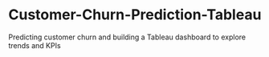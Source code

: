 # Customer-Churn-Prediction-Tableau
Predicting customer churn and building a Tableau dashboard to explore trends and KPIs
